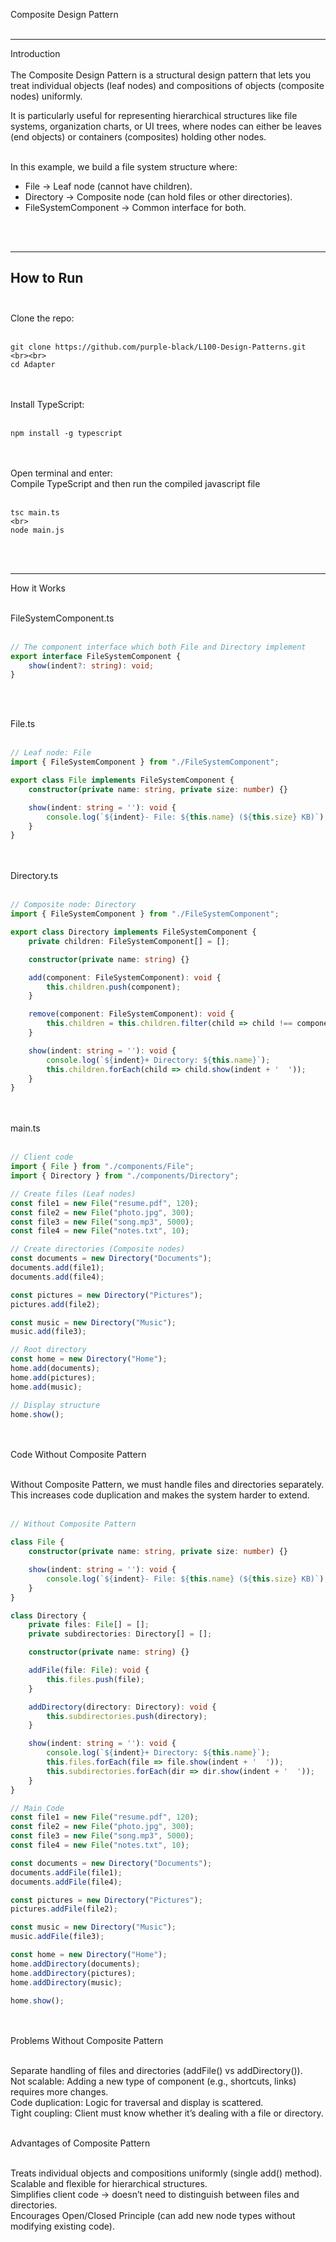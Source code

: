 Composite Design Pattern  <br><br>

---

Introduction  <br><br>
The Composite Design Pattern is a structural design pattern that lets you treat individual objects (leaf nodes) and compositions of objects (composite nodes) uniformly.  <br>

It is particularly useful for representing hierarchical structures like file systems, organization charts, or UI trees, where nodes can either be leaves (end objects) or containers (composites) holding other nodes.  <br><br>

In this example, we build a file system structure where:  
- File → Leaf node (cannot have children).  <br>
- Directory → Composite node (can hold files or other directories).<br>  
- FileSystemComponent → Common interface for both. <br>

<br><br>

---

##  How to Run<br><br> 

Clone the repo:<br><br>

```
git clone https://github.com/purple-black/L100-Design-Patterns.git <br><br>
cd Adapter
```
<br><br>
Install TypeScript: <br><br>

```
npm install -g typescript
```
<br><br>
Open terminal and enter:<br>
Compile TypeScript and then run the compiled javascript file <br><br>

```
tsc main.ts
<br>
node main.js
```
<br><br>


---

How it Works <br><br>

 FileSystemComponent.ts <br><br>
```ts
// The component interface which both File and Directory implement
export interface FileSystemComponent {
    show(indent?: string): void;
}
```

<br><br>

File.ts <br><br>

```ts
// Leaf node: File
import { FileSystemComponent } from "./FileSystemComponent";

export class File implements FileSystemComponent {
    constructor(private name: string, private size: number) {}

    show(indent: string = ''): void {
        console.log(`${indent}- File: ${this.name} (${this.size} KB)`);
    }
}
```
<br><br>
Directory.ts<br><br>
```ts
// Composite node: Directory
import { FileSystemComponent } from "./FileSystemComponent";

export class Directory implements FileSystemComponent {
    private children: FileSystemComponent[] = [];

    constructor(private name: string) {}

    add(component: FileSystemComponent): void {
        this.children.push(component);
    }

    remove(component: FileSystemComponent): void {
        this.children = this.children.filter(child => child !== component);
    }

    show(indent: string = ''): void {
        console.log(`${indent}+ Directory: ${this.name}`);
        this.children.forEach(child => child.show(indent + '  '));
    }
}
```
<br><br>
main.ts <br><br>
```ts
// Client code
import { File } from "./components/File";
import { Directory } from "./components/Directory";

// Create files (Leaf nodes)
const file1 = new File("resume.pdf", 120);
const file2 = new File("photo.jpg", 300);
const file3 = new File("song.mp3", 5000);
const file4 = new File("notes.txt", 10);

// Create directories (Composite nodes)
const documents = new Directory("Documents");
documents.add(file1);
documents.add(file4);

const pictures = new Directory("Pictures");
pictures.add(file2);

const music = new Directory("Music");
music.add(file3);

// Root directory
const home = new Directory("Home");
home.add(documents);
home.add(pictures);
home.add(music);

// Display structure
home.show();
```
<br><br>
Code Without Composite Pattern<br><br>

Without Composite Pattern, we must handle files and directories separately.
This increases code duplication and makes the system harder to extend.
<br><br>
```ts
// Without Composite Pattern

class File {
    constructor(private name: string, private size: number) {}

    show(indent: string = ''): void {
        console.log(`${indent}- File: ${this.name} (${this.size} KB)`);
    }
}

class Directory {
    private files: File[] = [];
    private subdirectories: Directory[] = [];

    constructor(private name: string) {}

    addFile(file: File): void {
        this.files.push(file);
    }

    addDirectory(directory: Directory): void {
        this.subdirectories.push(directory);
    }

    show(indent: string = ''): void {
        console.log(`${indent}+ Directory: ${this.name}`);
        this.files.forEach(file => file.show(indent + '  '));
        this.subdirectories.forEach(dir => dir.show(indent + '  '));
    }
}

// Main Code
const file1 = new File("resume.pdf", 120);
const file2 = new File("photo.jpg", 300);
const file3 = new File("song.mp3", 5000);
const file4 = new File("notes.txt", 10);

const documents = new Directory("Documents");
documents.addFile(file1);
documents.addFile(file4);

const pictures = new Directory("Pictures");
pictures.addFile(file2);

const music = new Directory("Music");
music.addFile(file3);

const home = new Directory("Home");
home.addDirectory(documents);
home.addDirectory(pictures);
home.addDirectory(music);

home.show();
```
<br><br>
Problems Without Composite Pattern<br><br>

Separate handling of files and directories (addFile() vs addDirectory()). <br>
Not scalable: Adding a new type of component (e.g., shortcuts, links) requires more changes. <br>
Code duplication: Logic for traversal and display is scattered. <br>
Tight coupling: Client must know whether it’s dealing with a file or directory.<br><br>

Advantages of Composite Pattern <br><br>

Treats individual objects and compositions uniformly (single add() method). <br>
Scalable and flexible for hierarchical structures. <br>
Simplifies client code → doesn’t need to distinguish between files and directories.<br>
Encourages Open/Closed Principle (can add new node types without modifying existing code). <br>

 
 
